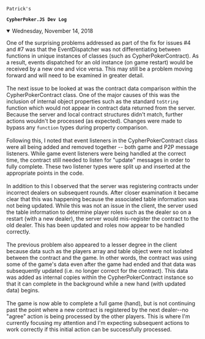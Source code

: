 <code>Patrick's\
<b>CypherPoker.JS Dev Log</b></code>

<details open>
<summary>Wednesday, November 14, 2018</summary>

One of the surprising problems addressed as part of the fix for issues #4 and #7 was that the EventDispatcher was not differentiating between functions in unique instances of classes (such as CypherPokerContract). As a result, events dispatched for an old instance (on game restart) would be received by a new one and vice versa. This may still be a problem moving forward and will need to be examined in greater detail.<br/>
<br/>
The next issue to be looked at was the contract data comparison within the CypherPokerContract class. One of the major causes of this was the inclusion of internal object properties such as the standard <code>toString</code> function which would not appear in contract data returned from the server. Because the server and local contract structures didn't match, further actions wouldn't be processed (as expected). Changes were made to bypass any <code>function</code> types during property comparison.<br/>
<br/>
Following this, I noted that event listeners in the CypherPokerContract class were all being added and removed together -- both game and P2P message listeners. While game event listeners were being handled at the correct time, the contract still needed to listen for "update" messages in order to fully complete. These two listener types were split up and inserted at the appropriate points in the code.<br/>
<br/>
In addition to this I observed that the server was registering contracts under incorrect dealers on subsequent rounds. After closer examination it became clear that this was happening because the associated table information was not being updated. While this was not an issue in the client, the server used the table information to determine player roles such as the dealer so on a restart (with a new dealer), the server would mis-register the contract to the old dealer. This has been updated and roles now appear to be handled correctly.<br/>
<br/>
The previous problem also appeared to a lesser degree in the client because data such as the players array and table object were not isolated between the contract and the game. In other words, the contract was using some of the game's data even after the game had ended and that data was subsequently updated (i.e. no longer correct for the contract). This data was added as internal copies within the CypherPokerContract instance so that it can complete in the background while a new hand (with updated data) begins.<br/>
<br/>
The game is now able to complete a full game (hand), but is not continuing past the point where a new contract is registered by the next dealer--no "agree" action is being processed by the other players. This is where I'm currently focusing my attention and I'm expecting subsequent actions to work correctly if this initial action can be successfully processed.
</details>
